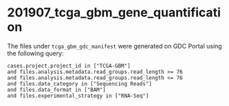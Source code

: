 # 201907_tcga_gbm_gene_quantification

The files under `tcga_gbm_gdc_manifest` were generated on GDC Portal using the following query:

    cases.project.project_id in ["TCGA-GBM"]
    and files.analysis.metadata.read_groups.read_length >= 76
    and files.analysis.metadata.read_groups.read_length <= 76
    and files.data_category in ["Sequencing Reads"]
    and files.data_format in ["BAM"]
    and files.experimental_strategy in ["RNA-Seq"]
